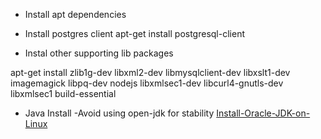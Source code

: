 - Install apt dependencies 

- Install postgres client
apt-get install postgresql-client

- Instal other supporting lib packages

 apt-get install zlib1g-dev libxml2-dev libmysqlclient-dev libxslt1-dev   imagemagick libpq-dev nodejs libxmlsec1-dev libcurl4-gnutls-dev   libxmlsec1 build-essential

-  Java Install 
-Avoid using open-jdk for stability
[Install-Oracle-JDK-on-Linux](https://github.com/m-narayan/beacon/wiki/Install-Oracle-JDK-on-Linux)
